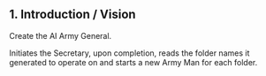 ## 1. Introduction / Vision

Create the AI Army General.

Initiates the Secretary, upon completion, reads the folder names it generated to operate on and starts a new Army Man for each folder.
